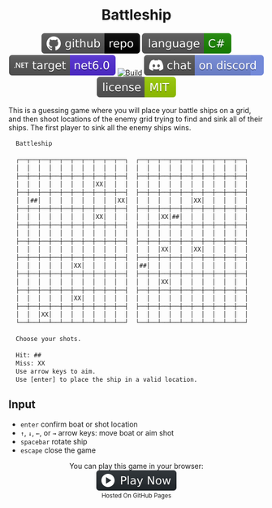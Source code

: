 <h1 align="center">
	Battleship
</h1>

<p align="center">
	<a href="https://github.com/ZacharyPatten/dotnet-console-games" alt="GitHub repo"><img alt="flat" src="../../.github/resources/github-repo-black.svg"></a>
	<a href="https://docs.microsoft.com/en-us/dotnet/csharp/" alt="GitHub repo"><img alt="Language C#" src="../../.github/resources/language-csharp.svg"></a>
	<a href="https://dotnet.microsoft.com/download"><img src="../../.github/resources/dotnet-badge.svg" title="Target Framework" alt="Target Framework"></a>
	<a href="https://github.com/ZacharyPatten/dotnet-console-games/actions"><img src="https://github.com/ZacharyPatten/dotnet-console-games/workflows/Battleship%20Build/badge.svg" title="Goto Build" alt="Build"></a>
	<a href="https://discord.gg/4XbQbwF" alt="Discord"><img src="../../.github/resources/discord-badge.svg" title="Go To Discord Server" alt="Discord"/></a>
	<a href="../../LICENSE" alt="license"><img src="../../.github/resources/license-MIT-green.svg" /></a>
</p>

This is a guessing game where you will place your battle ships on a grid, and then shoot locations of the enemy grid trying to find and sink all of their ships. The first player to sink all the enemy ships wins.

```
  Battleship

  ┌──┬──┬──┬──┬──┬──┬──┬──┬──┬──┐  ┌──┬──┬──┬──┬──┬──┬──┬──┬──┬──┐
  │  │  │  │  │  │  │  │  │  │  │  │  │  │  │  │  │  │  │  │  │  │
  ├──┼──┼──┼──┼──┼──┼──┼──┼──┼──┤  ├──┼──┼──┼──┼──┼──┼──┼──┼──┼──┤
  │  │  │  │  │  │  │  │XX│  │  │  │  │  │  │  │  │  │  │  │  │  │
  ├──┼──┼──┼──┼──┼──┼──┼──┼──┼──┤  ├──┼──┼──┼──┼──┼──┼──┼──┼──┼──┤
  │  │##│  │  │  │  │  │  │  │XX│  │  │  │  │  │  │XX│  │  │  │  │
  ├──┼──┼──┼──┼──┼──┼──┼──┼──┼──┤  ├──┼──┼──┼──┼──┼──┼──┼──┼──┼──┤
  │  │  │  │  │  │  │  │XX│  │  │  │  │  │XX│##│  │  │  │  │  │  │
  ├──┼──┼──┼──┼──┼──┼──┼──┼──┼──┤  ├──┼──┼──┼──┼──┼──┼──┼──┼──┼──┤
  │  │  │  │  │  │  │  │  │  │  │  │  │  │  │  │  │  │  │  │  │  │
  ├──┼──┼──┼──┼──┼──┼──┼──┼──┼──┤  ├──┼──┼──┼──┼──┼──┼──┼──┼──┼──┤
  │  │  │  │  │  │  │  │  │  │  │  │  │  │XX│  │  │XX│  │  │  │  │
  ├──┼──┼──┼──┼──┼──┼──┼──┼──┼──┤  ├──┼──┼──┼──┼──┼──┼──┼──┼──┼──┤
  │  │  │  │  │  │XX│  │  │  │  │  │##│  │  │  │  │  │  │  │  │  │
  ├──┼──┼──┼──┼──┼──┼──┼──┼──┼──┤  ├──┼──┼──┼──┼──┼──┼──┼──┼──┼──┤
  │  │  │  │  │  │  │  │  │  │  │  │  │  │XX│  │  │  │  │  │  │  │
  ├──┼──┼──┼──┼──┼──┼──┼──┼──┼──┤  ├──┼──┼──┼──┼──┼──┼──┼──┼──┼──┤
  │  │  │  │  │  │XX│  │  │  │  │  │  │  │  │  │  │  │  │  │  │  │
  ├──┼──┼──┼──┼──┼──┼──┼──┼──┼──┤  ├──┼──┼──┼──┼──┼──┼──┼──┼──┼──┤
  │  │  │XX│  │  │  │  │  │  │  │  │  │  │  │  │  │  │  │  │  │  │
  └──┴──┴──┴──┴──┴──┴──┴──┴──┴──┘  └──┴──┴──┴──┴──┴──┴──┴──┴──┴──┘

  Choose your shots.

  Hit: ##
  Miss: XX
  Use arrow keys to aim.
  Use [enter] to place the ship in a valid location.
```

## Input

- `enter` confirm boat or shot location
- `↑`, `↓`, `←`, or `→` arrow keys: move boat or aim shot
- `spacebar` rotate ship
- `escape` close the game

<p align="center">
	You can play this game in your browser:
	<br />
	<a href="https://zacharypatten.github.io/dotnet-console-games/Battleship" alt="Play Now">
		<sub><img height="40"src="../../.github/resources/play-badge.svg" title="Play Now" alt="Play Now"/></sub>
	</a>
	<br />
	<sup>Hosted On GitHub Pages</sup>
</p>
